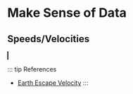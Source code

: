 <script setup>
  import CalcEmbeder from '../components/calc-embeder.vue'

  const calcData = {
    title: 'Speeds/Velocities - Make Sense', 
    calcUrl: 'c-20221115.050940874-e3d-09b438-51bb68' 
  }
</script>

# Make Sense of Data

## Speeds/Velocities
  
<CalcEmbeder :calcData="calcData"
  width="100%" :iframeHeight="700" style="border:1px solid black;">
</CalcEmbeder>

::: tip References
- [Earth Escape Velocity](https://v2.donwen.com/calculators/c-20220915.162951624-e3d-0a0420-508b85)
:::
